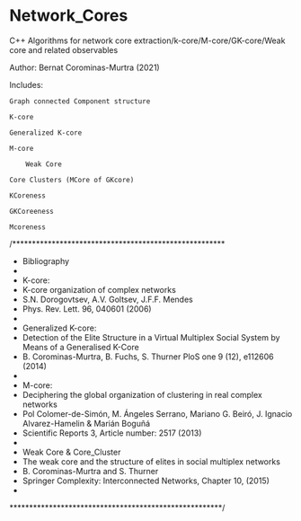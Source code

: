 # Network_Cores
C++ Algorithms for network core extraction/k-core/M-core/GK-core/Weak core and related observables

Author: Bernat Corominas-Murtra (2021)                        

Includes:										 

    Graph connected Component structure		
    
  	K-core										 
    
    Generalized K-core					
    
    M-core										 
    
		Weak Core									 
		
    Core Clusters (MCore of GKcore)				 
		
    KCoreness									 
 		
    GKCoreeness									 
		
    Mcoreness									 
													 

/******************************************************
* Bibliography
*
*	K-core:
*   K-core organization of complex networks
*   S.N. Dorogovtsev, A.V. Goltsev, J.F.F. Mendes
*	Phys. Rev. Lett. 96, 040601 (2006)
*
*   Generalized K-core:
*   Detection of the Elite Structure in a Virtual Multiplex Social System by Means of a Generalised K-Core
*   B. Corominas-Murtra, B. Fuchs, S. Thurner PloS one 9 (12), e112606 (2014)
*
*   M-core:
*	Deciphering the global organization of clustering in real complex networks
*	Pol Colomer-de-Simón, M. Ángeles Serrano, Mariano G. Beiró, J. Ignacio Alvarez-Hamelin & Marián Boguñá
*	Scientific Reports 3, Article number: 2517 (2013)
*
*	Weak Core & Core_Cluster
*	The weak core and the structure of elites in social multiplex networks
*	B. Corominas-Murtra and S. Thurner
*	Springer Complexity: Interconnected Networks, Chapter 10, (2015)
*
******************************************************/
